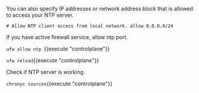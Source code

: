You can also specify IP addresses or network address block that is allowed to access your NTP server.

`# Allow NTP client access from local network.
allow 0.0.0.0/24`

If you have active firewall service, allow ntp port.

`ufw allow ntp `{{execute "controlplane"}}

`ufw reload`{{execute "controlplane"}}

Check if NTP server is working.

`chronyc sources`{{execute "controlplane"}}